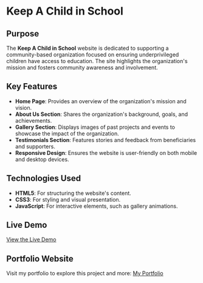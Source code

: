 # Keep A Child in School

## Purpose
The **Keep A Child in School** website is dedicated to supporting a community-based organization focused on ensuring underprivileged children have access to education. The site highlights the organization's mission and fosters community awareness and involvement.

## Key Features
- **Home Page**: Provides an overview of the organization's mission and vision.
- **About Us Section**: Shares the organization's background, goals, and achievements.
- **Gallery Section**: Displays images of past projects and events to showcase the impact of the organization.
- **Testimonials Section**: Features stories and feedback from beneficiaries and supporters.
- **Responsive Design**: Ensures the website is user-friendly on both mobile and desktop devices.

## Technologies Used
- **HTML5**: For structuring the website's content.
- **CSS3**: For styling and visual presentation.
- **JavaScript**: For interactive elements, such as gallery animations.

## Live Demo
[View the Live Demo](#)

## Portfolio Website
Visit my portfolio to explore this project and more: [My Portfolio](#)
